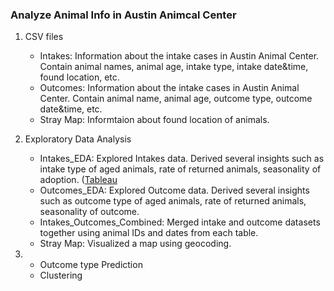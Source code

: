 ### Analyze Animal Info in Austin Animcal Center
1.  CSV files
	- Intakes: Information about the intake cases in Austin Animal Center. Contain animal names, animal age, intake type, intake date&time, found location, etc.
	- Outcomes: Information about the intake cases in Austin Animal Center. Contain animal name, animal age, outcome type, outcome date&time, etc.
	- Stray Map: Informtaion about found location of animals.
	
2. Exploratory Data Analysis
	- Intakes_EDA: Explored Intakes data. Derived several insights such as intake type of aged animals, rate of returned animals, seasonality of adoption. ([Tableau](https://public.tableau.com/views/AnimalIntakeAnalysis/AnimalTypeIntakeTypeIntakeCondition?:language=en-US&:display_count=n&:origin=viz_share_link)
	- Outcomes_EDA: Explored Outcome data. Derived several insights such as outcome type of aged animals, rate of returned animals, seasonality of outcome.
	- Intakes_Outcomes_Combined: Merged intake and outcome datasets together using animal IDs and dates from each table.
	- Stray Map: Visualized a map using geocoding.
3.
	- Outcome type Prediction
	- Clustering

